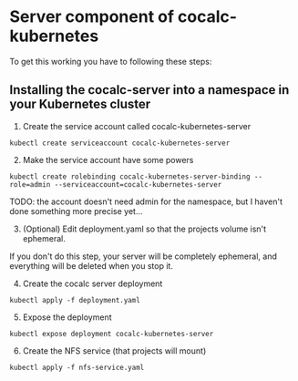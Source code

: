 # Server component of cocalc-kubernetes

To get this working you have to following these steps:

## Installing the cocalc-server into a namespace in your Kubernetes cluster

1. Create the service account called cocalc-kubernetes-server

```
kubectl create serviceaccount cocalc-kubernetes-server
```

2. Make the service account have some powers

```
kubectl create rolebinding cocalc-kubernetes-server-binding --role=admin --serviceaccount=cocalc-kubernetes-server
```

TODO: the account doesn't need admin for the namespace, but I haven't done something more precise yet...

3. (Optional) Edit deployment.yaml so that the projects volume isn't ephemeral.

If you don't do this step, your server will be completely ephemeral, and everything
will be deleted when you stop it.

4.  Create the cocalc server deployment

```
kubectl apply -f deployment.yaml
```

5. Expose the deployment

```
kubectl expose deployment cocalc-kubernetes-server
```

6. Create the NFS service (that projects will mount)

```
kubectl apply -f nfs-service.yaml
```
